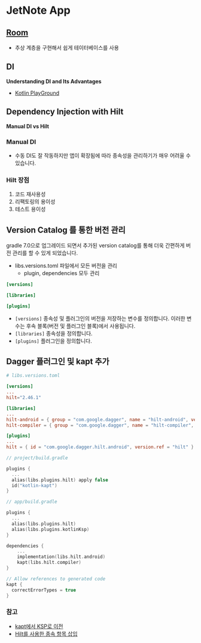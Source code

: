 # JetNote App

## [Room](https://developer.android.com/jetpack/androidx/releases/room?hl=en#groovy)
- 추상 계층을 구현해서 쉽게 테이터베이스를 사용

## DI
**Understanding DI and Its Advantages**
- [Kotlin PlayGround](https://pl.kotl.in/JqiG12TTO)

## Dependency Injection with Hilt
**Manual DI vs Hilt**

### Manual DI
- 수동 DI도 잘 작동하지만 앱이 확장됨에 따라 종속성을 관리하기가 매우 어려울 수 있습니다.

### Hilt 장점
1. 코드 재사용성
2. 리팩토링의 용이성
3. 테스트 용이성

## Version Catalog 를 통한 버전 관리
gradle 7.0으로 업그레이드 되면서 추가된 version catalog를 통해 더욱 간편하게 버전 관리를 할 수 있게 되었습니다.

- libs.versions.toml 파일에서 모든 버전을 관리 
  - plugin, dependencies 모두 관리
```toml
[versions]

[libraries]

[plugins]
```
- `[versions]` 종속성 및 플러그인의 버전을 저장하는 변수를 정의합니다. 이러한 변수는 후속 블록(버전 및 플러그인 블록)에서 사용됩니다.
- `[libraries]` 종속성을 정의합니다.
- `[plugins]` 플러그인을 정의합니다.

## Dagger 플러그인 및 kapt 추가
```toml
# libs.versions.toml

[versions]
...
hilt="2.46.1"

[libraries]
...
hilt-android = { group = "com.google.dagger", name = "hilt-android", version.ref = "hilt" }
hilt-compiler = { group = "com.google.dagger", name = "hilt-compiler", version.ref = "hilt" }

[plugins]
...
hilt = { id = "com.google.dagger.hilt.android", version.ref = "hilt" }
```

```kotlin
// project/build.gradle

plugins {
  ...
  alias(libs.plugins.hilt) apply false
  id("kotlin-kapt")
}
```

```kotlin
// app/build.gradle

plugins {
  ...
  alias(libs.plugins.hilt)
  alias(libs.plugins.kotlinKsp)
}

dependencies { 
    ...
    implementation(libs.hilt.android)
    kapt(libs.hilt.compiler)
}

// Allow references to generated code
kapt {
  correctErrorTypes = true
}
```

### 참고
- [kapt에서 KSP로 이전](https://developer.android.com/studio/build/migrate-to-ksp?hl=ko#groovy)
- [Hilt를 사용한 종속 항목 삽입](https://developer.android.com/training/dependency-injection/hilt-android?hl=ko)